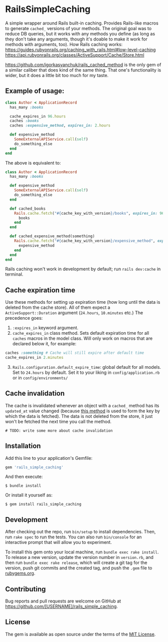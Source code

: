 # RailsSimpleCaching

A simple wrapper around Rails built-in caching. Provides Rails-like macros to generate `cached_` versions of your methods. The original goal was to reduce DB queries, but it works with any methods you define (as long as they don't take any arguments, though it's doable to make it work for methods with arguments, too).
How Rails caching works: https://guides.rubyonrails.org/caching_with_rails.html#low-level-caching
https://api.rubyonrails.org/classes/ActiveSupport/Cache/Store.html


https://github.com/igorkasyanchuk/rails_cached_method is the only gem of a similar caliber that does kind of the same thing. That one's functionality is wider, but it does a little bit too much for my taste.

## Example of usage:

```ruby
class Author < ApplicationRecord
  has_many :books

  cache_expires_in 96.hours
  caches :books
  caches :expensive_method, expires_in: 2.hours

  def expensive_method
    SomeExternalAPIService.call(self)
    do_something_else
  end
end
```

The above is equivalent to:
```ruby
class Author < ApplicationRecord
  has_many :books

  def expensive_method
    SomeExternalAPIService.call(self)
    do_something_else
  end

  def cached_books
    Rails.cache.fetch("#{cache_key_with_version}/books", expires_in: 96.hours) do
      books
    end
  end

  def cached_expensive_method(something)
    Rails.cache.fetch("#{cache_key_with_version}/expensive_method", expires_in: 2.hours) do
      expensive_method
    end
  end
end
```

Rails caching won't work in development by default; run `rails dev:cache` in terminal.

## Cache expiration time
Use these methods for setting up expiration time (how long until the data is deleted from the cache store). All of them expect a `ActiveSupport::Duration` argument (`24.hours`, `10.minutes` etc.)
The precedence goes:

1. `:expires_in` keyword argument.
2. `cache_expires_in` class method. Sets default expiration time for all `caches` macros in the model class. Will only work on macros that are declared below it, for example:

```ruby
caches :something # Cache will still expire after default time
cache_expires_in 2.minutes
```
3. `Rails.configuration.default_expire_time`: global default for all models. Set to `24.hours` by default. Set it to your liking in `config/application.rb` or in `config/environments/`

## Cache invalidation
The cache is invalidated whenever an object with a `cached_` method has its `updated_at` value changed (because [this method](https://api.rubyonrails.org/classes/ActiveRecord/Integration.html#method-i-cache_key_with_version) is used to form the key by which the data is fetched). The data is not deleted from the store, it just won't be fetched the next time you call the method.

`# TODO: write some more about cache invalidation`


## Installation

Add this line to your application's Gemfile:

```ruby
gem 'rails_simple_caching'
```

And then execute:

    $ bundle install

Or install it yourself as:

    $ gem install rails_simple_caching


## Development

After checking out the repo, run `bin/setup` to install dependencies. Then, run `rake spec` to run the tests. You can also run `bin/console` for an interactive prompt that will allow you to experiment.

To install this gem onto your local machine, run `bundle exec rake install`. To release a new version, update the version number in `version.rb`, and then run `bundle exec rake release`, which will create a git tag for the version, push git commits and the created tag, and push the `.gem` file to [rubygems.org](https://rubygems.org).

## Contributing

Bug reports and pull requests are welcome on GitHub at https://github.com/[USERNAME]/rails_simple_caching.

## License

The gem is available as open source under the terms of the [MIT License](https://opensource.org/licenses/MIT).
